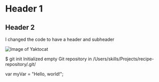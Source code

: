 # Header 1


## Header 2

I changed the code to have a header and subheader

![Image of Yaktocat](https://octodex.github.com/images/yaktocat.png)

$ git init
Initialized empty Git repository in /Users/skills/Projects/recipe-repository/.git/

var myVar = "Hello, world!";
